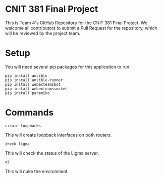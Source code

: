 # CNIT 381 Final Project
This is Team 4's GitHub Repository for the CNIT 381 Final Project. 
We welcome all contributors to submit a Pull Request for the repository, which will be reviewed by the project team. 

# Setup 
You will need several pip packages for this application to run. 
```
pip install ansible
pip install ansible-runner
pip install webexteamsbot
pip install webexteamssocket
pip install paramiko
```

# Commands

```create loopbacks```

This will create loopback interfaces on both routers. 


```check ligma```

This will check the status of the Ligma server. 

```o7```

This will nuke the environment. 
